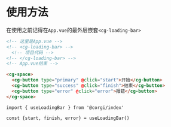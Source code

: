# 使用方法

在使用之前记得在`App.vue`的最外层嵌套`<cg-loading-bar>`

```html
<!-- 这里是App.vue -->
<!-- <cg-loading-bar> -->
  <!-- 项目代码 -->
<!-- </cg-loading-bar> -->
<!-- App.vue结束 -->

<cg-space>
  <cg-button type="primary" @click="start">开始</cg-button>
  <cg-button type="success" @click="finish">结束</cg-button>
  <cg-button type="error" @click="error">报错</cg-button>
</cg-space>
```

```js-setup
import { useLoadingBar } from '@corgi/index'

const {start, finish, error} = useLoadingBar()
```
